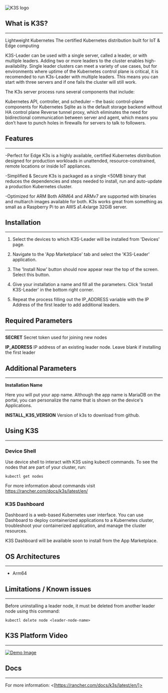 ﻿![K3S logo](https://k3s.io/images/logo-k3s.svg "K3S Logo")

## What is K3S?

---

Lightweight Kubernetes
The certified Kubernetes distribution built for IoT & Edge computing

K3S-Leader can be used with a single server, called a leader, or with multiple leaders. Adding two or more leaders to the cluster enables high-availability. Single leader clusters can meet a variety of use cases, but for environments where uptime of the Kubernetes control plane is critical, it is recomended to run K3s-Leader with multiple leaders. This means you can start with three servers and if one fails the cluster will still work.

The K3s server process runs several components that include:

Kubernetes API, controller, and scheduler – the basic control-plane components for Kubernetes
Sqlite as is the default storage backend without HA control plane
Reverse tunnel proxy, which eliminates the need for bidirectional communication between server and agent, which means you don’t have to punch holes in firewalls for servers to talk to followers.

## Features

---

-Perfect for Edge
K3s is a highly available, certified Kubernetes distribution designed for production workloads in unattended, resource-constrained, remote locations or inside IoT appliances.

-Simplified & Secure
K3s is packaged as a single <50MB binary that reduces the dependencies and steps needed to install, run and auto-update a production Kubernetes cluster.

-Optimized for ARM
Both ARM64 and ARMv7 are supported with binaries and multiarch images available for both. K3s works great from something as small as a Raspberry Pi to an AWS a1.4xlarge 32GiB server.

## Installation

---

1. Select the devices to which K3S-Leader will be installed from 'Devices' page.

2. Navigate to the 'App Marketplace' tab and select the 'K3S-Leader' application.

3. The 'Install Now' button should now appear near the top of the screen. Select this button.

4. Give your installation a name and fill all the parameters. Click 'Install K3S-Leader' in the bottom right corner.

5. Repeat the process filling out the IP_ADDRESS variable with the IP Address of the first leader to add additional leaders.

## Required Parameters

---

**SECRET**
Secret token used for joining new nodes

**IP_ADDRESS**
IP address of an existing leader node. Leave blank if installing the first leader

## Additional Parameters

---

**Installation Name**

Here you will put your app name. Although the app name is MariaDB on the portal, you can personalize the name that is shown on the device's Applications.

**INSTALL_K3S_VERSION**
Version of k3s to download from github.

## Using K3S

---

### Device Shell

Use device shell to interact with K3S using kubectl commands. To see the nodes that are part of your cluster, run:

`kubectl get nodes`

For more information about commands visit <https://rancher.com/docs/k3s/latest/en/>

### K3S Dashboard

Dashboard is a web-based Kubernetes user interface. You can use Dashboard to deploy containerized applications to a Kubernetes cluster, troubleshoot your containerized application, and manage the cluster resources.

K3S Dashboard will be available soon to install from the App Marketplace.

## OS Architectures

---

- Arm64

## Limitations / Known issues

---

Before uninstalling a leader node, it must be deleted from another leader node using this command:

`kubectl delete node <leader-node-name>`

## K3S Platform Video

---

[![Demo Image](http://img.youtube.com/vi/2LNxGVS81mE/0.jpg)](https://www.youtube.com/watch?v=2LNxGVS81mE)

## Docs

---

For more information: <[https://rancher.com/docs/k3s/latest/en/]>

